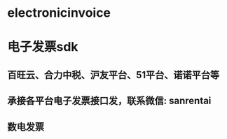 # electronicinvoice
# 电子发票sdk

## 百旺云、合力中税、沪友平台、51平台、诺诺平台等

## 承接各平台电子发票接口发，联系微信: sanrentai

## 数电发票
